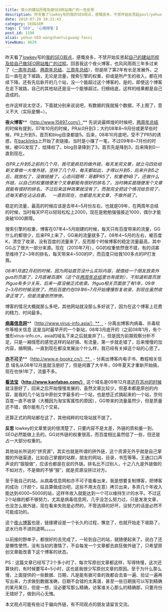 ```yaml
---
title: 夜火的建站历程及做SEO网站推广的一些反思
description: 昨天看了lowkey写的我的SEO观点，感慨良多，不禁开始反思起post/yehuo-SEO-wangzhantuiguang-fansi.html">自己的建站历程和给自己做SEO网站推广的过程。回首我这个">夜火博客，也风风雨雨三年多过来了（post/15897-com-blog-zhousui-shouyi-zongjie.html">一周年总结、post/15897-com-blog-2years.html">两周年总结、post/blog-3years.html">三周年总结），但是除了第2年，发展一直在走下坡路，无论是流量，搜索引擎的权重，抑或是所产生的收入，都在持续下降。还有先后新开的几个站，没一个能超过这个博客的，是的，即使这个博客在走下坡路，自己的其他站还是没一个能够超过。归根结底，这样的结果都是自己造成的。也许这样说太空泛，下面就分别来说说吧，有数据的我就报个数据，不上图了，意义不大（实际是懒~）。……
date: 2010-07-20 10:21:43
category: SEO&SEM
tags: ['SEO', '心情随笔']
post_id: 1190
alias: yehuo-SEO-wangzhantuiguang-fansi
ViewNums: 4629
---
```


昨天看了[lowkey](http://www.ptseo.org/)写的[我的SEO观点](http://www.ptseo.org/post/my-seo-viewpoint.html)，感慨良多，不禁开始反思起[自己的建站历程及给自己做SEO网站推广的过程](/blog/yehuo-seo-wangzhantuiguang-fansi)。回首我这个夜火博客，也风风雨雨三年多过来了（[一周年总结](/blog/15897-com-blog-zhousui-shouyi-zongjie)、[两周年总结](/blog/15897-com-blog-2years)、[三周年总结](/blog/blog-3years)），但是除了第2年有长足发展外，之后一直在走下坡路，无论是流量，搜索引擎的权重，抑或是所产生的收入，都在持续下降。还有先后新开的几个站，没一个能超过这个博客的，是的，即使这个博客在走下坡路，自己的其他站还是没一个能够超过。归根结底，这样的结果都是自己造成的。

也许这样说太空泛，下面就分别来说说吧，有数据的我就报个数据，不上图了，意义不大（实际是懒~）。

**夜火博客****（http://www.15897.com/）**
先说说最辉煌的时候吧，[两周年总结](/blog/15897-com-blog-2years)的时候有提到，07年10月的时候，PR从0升到3；大约08年8~9月份或更早些时候，PR上升到5，首页和blog目录都是5。后来，08年10月底吧，受不了PR5的诱惑，在[backlinks](http://www.whylink.com?aff=25805)上开始了卖链接。当时是小赚了一笔，不过09年6~7月份的时候，被GG发现了，给降权了，blog目录降到了3，首页先是降到3，后来降到0一直到现在。

*在PR上升到5之前的几个月，我可是疯狂的做外链，每天发完文章，就立马四处给新文章做一大堆外链，坚持了几个月，每天都如此，才得以升到5，后来升到5之后，就放松了，没做链接了。心态问题啊：哥都PR5了，权重老NB了，还做什么外链，以自己的权重随便发个文章都能有很好的排名了。当时确实是随便发个文章就能有很好的排名，不过后来这种效果就没有了，而我完全把这个情况给忽视了，还每天都在沾沾自喜。*   *一直到现在，也都是光发文章，不做外链了。*

稳定的流量，最高的时候应该是去年4~5月份左右，也就是09年，在两周年总结的时候，当时每天IP可以轻轻松松上2000，现在是勉勉强强接近1000，偶尔才能突破1000屏障。

搜索引擎的权重，博客在07年4~5月刚建的时候，每天只有百度带来的流量，GG什么的都很少，后来PR上来了，GG来的流量就多了。08年4~5月的左右，被百度K，清空了收录，没有百度的流量来了，反而那个时候博客的稳定流量最高，其中GG占了很大一部分来源。现在（2010年7月），GG的权重依然很不错，有的词甚至维持了2~3年的排名，每天带来4~500的IP，而百度只给我100多点的IP打发我。

*08年1月底2月初的时候，因为网站首页没什么实际内容，就借给一个朋友放卖外gua的页面了，2月底被百度K（这个在*[*两周年总结*](/blog/15897-com-blog-2years)*里也有提到），不知道和首页放外gua有多少关系，后来一直没被正式收录。外gua相关页面放了有1年，09年2~3月的时候没放了，然后百度约在09年6~7月开始慢慢恢复收录，到现在虽然收录正常了，但是流量依然惨惨。*

博客的情况大概就那么多吧，其他网站就没那么多好说了，因为在这个博客上花费的精力、时间最多。

[**病毒信息网**](http://www.virus-info.asia/)**（http://www.virus-info.asia/）**    - 分离出博客内病毒、杀毒软件等相关信息
这是当时最早开的一个新站，08年3月底开的（之前08年1月，有个雏形virus-info.cn，asia的域名下来之后就废弃了），但是因为前期观察分析不足，只是一厢情愿的感觉这样的站好搞、有流量，第一步就走错了，后来慢慢的加内容，搞啊搞，一直到现在都没发展出个什么样，我已经有关掉这个站的心思了。

[**亦不可子**](http://www.e-bookz.cn/)**（http://www.e-bookz.cn/）**   - 分离出博客内电子书、教程相关信息
域名从08年12月底就注册好了，但是闲置了大半年，09年夏天才重新开始搞，现在也快1年了，流量不多。

[**看法宝**](http://www.kanfabao.com/)**（http://www.kanfabao.com/）**
这个域名是09年12月底[还在苏州的时候](/tags/%E8%8B%8F%E5%B7%9E)就注册好了，回来之后开始慢慢发展的，虽然文章比较少，但基本都是原创的内容，是我的几个站当中原创文字最多的一个站，也是想正式搞起来的一个站，奈何百度一直不收录（大概因为淘宝客属性的原因），GG带来的流量虽然少，但是质量还不错，偶尔能有几个交易。

还算正式的网站都在这了，其他纯粹的垃圾站就不提了。

**反思**
lowkey的文章里说的很清楚了，只要内容不是太差，外链的质和量一到，SEO必然能做上去的。GG对外链的权重很高，而百度相比虽然低了一些，但还是占一大部分权重的。

其他站长所说的“拼资源”，其实也就是所谓的拼外链，这个资源无外乎就是自己掌握的外链渠道，比如自己掌握的站群，朋友的网站，目录，书签等等。王通口口声声说的“狠狠做”，应该也都是在说的外链。排名比不过别人，十之八九是外链做的不如对方，不是做的不够“狠”，就是资源没拼过对方。

至于我自己的站，从病毒信息网和亦不可子能看出来，我是想要复制博客，把博客的成功（汗颜个，姑且算做成功吧，这些不用太在意）拷贝出来，多弄几个年收入能达到4000~5000的站，这样年收入就能达到一个可以维持生计的水平。不过这2个站做的都不够努力，尤其是病毒信息网，几乎没怎么努力过，只是发发文章，也没怎么做外链，现在看来失败是必然的，不管选择的好坏，没努力的话是必然不可能成功的。

这个[夜火博客](http://www.15897.com/)也是，链接建设是一个长久的过程，懈怠了，也就开始走下坡路了，逆水行舟不进则退啊。。。。。

以前接的野单子，都很好的去完成了，一轮到自己的站，就随便起来了。说白了还是懒性使然，没有当初的激情了，不会每发一个文章都去疯狂做外链了，只希望原创文章能改善下这个博客的状态。

PS：这篇文章已经写了2个多小时了，每次写原创文章都这样，写得特慢，这次还算快的，有时候要写4~5小时，这也是我很少写原创文章的原因。至于为什么那么慢，上面提供的一些数据、日期，凡是能有据可查的我都会去查一遍、验证一遍再写出来，力求做到数据准确，日期不会错的太离谱，甚至一些日期我可以写到精确的某月某日，但是一想，没必要写那么精确，访客谁关心那么的精确那，只要月份无错好了，做到问心无愧。

本文观点可能有些过于偏向外链，有不同观点的朋友请留言交流。

